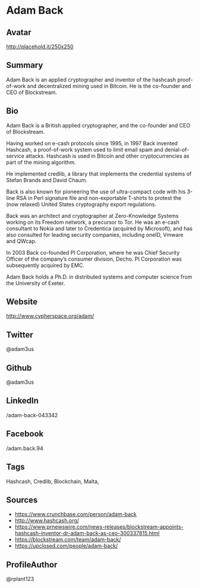 # Adam Back

## Avatar
http://placehold.it/250x250

## Summary
Adam Back is an applied cryptographer and inventor of the hashcash proof-of-work and decentralized mining used in Bitcoin. He is the co-founder and CEO of Blockstream.

## Bio
Adam Back is a British applied cryptographer, and the co-founder and CEO of Blockstream. 

Having worked on e-cash protocols since 1995, in 1997 Back invented Hashcash, a proof-of-work system used to limit email spam and denial-of-service attacks. Hashcash is used in Bitcoin and other cryptocurrencies as part of the mining algorithm.

He implemented credlib, a library that implements the credential systems of Stefan Brands and David Chaum. 

Back is also known for pioneering the use of ultra-compact code with his 3-line RSA in Perl signature file and non-exportable T-shirts to protest the (now relaxed) United States cryptography export regulations.

Back was an architect and cryptographer at Zero-Knowledge Systems working on its Freedom network, a precursor to Tor. He was an e-cash consultant to Nokia and later to Credentica (acquired by Microsoft), and has also consulted for leading security companies, including oneID, Vmware and QWcap. 

In 2003 Back co-founded PI Corporation, where he was Chief Security Officer of the company’s consumer division, Decho. PI Corporation was subsequently acquired by EMC.

Adam Back holds a Ph.D. in distributed systems and computer science from the University of Exeter.

## Website
http://www.cypherspace.org/adam/

## Twitter
@adam3us

## Github
@adam3us

## LinkedIn
/adam-back-043342

## Facebook
/adam.back.94

## Tags
Hashcash, Credlib, Blockchain, Malta, 

## Sources
- https://www.crunchbase.com/person/adam-back
- http://www.hashcash.org/
- https://www.prnewswire.com/news-releases/blockstream-appoints-hashcash-inventor-dr-adam-back-as-ceo-300337815.html 
- https://blockstream.com/team/adam-back/ 
- https://upclosed.com/people/adam-back/ 

## ProfileAuthor
@rplant123
